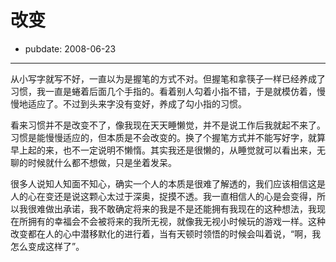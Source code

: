 # 改变

- pubdate: 2008-06-23

--------------------------


从小写字就写不好，一直以为是握笔的方式不对。但握笔和拿筷子一样已经养成了习惯，我一直是蜷着后面几个手指的。看着别人勾着小指不错，于是就模仿着，慢慢地适应了。不过到头来字没有变好，养成了勾小指的习惯。

看来习惯并不是改变不了，像我现在天天睡懒觉，并不是说工作后我就起不来了。习惯是能慢慢适应的，但本质是不会改变的。换了个握笔方式并不能写好字，就算早上起的来，也不一定说明不懒惰。其实我还是很懒的，从睡觉就可以看出来，无聊的时候就什么都不想做，只是坐着发呆。

很多人说知人知面不知心，确实一个人的本质是很难了解透的，我们应该相信这是人的心在变还是说这颗心太过于深奥，捉摸不透。我一直相信人的心是会变得，所以我很难做出承诺，我不敢确定将来的我是不是还能拥有我现在的这种想法，我现在所拥有的幸福会不会被将来的我所无视，就像我无视小时候玩的游戏一样。这种改变都在人的心中潜移默化的进行着，当有天顿时领悟的时候会叫着说，“啊，我怎么变成这样了”。
